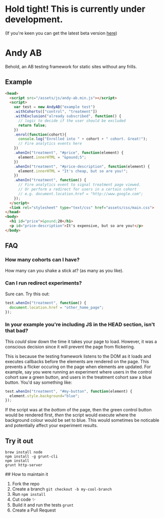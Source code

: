 # Hold tight! This is currently under development.

(If you're keen you can get the latest beta version [here](https://unpkg.com/andy-ab/build/andy-ab.min.js))

# Andy AB

Behold, an AB testing framework for static sites without any frills.

## Example
```html
<head>
  <script src="/assets/js/andy-ab.min.js"></script>
  <script>
    var test = new AndyAB("example test")
    .withCohorts(["control", "treatment"])
    .withExclusion("already subscribed", function() {
      // logic to decide if the user should be excluded
      return false;
    })
    .enrol(function(cohort){
      console.log("Enrolled into " + cohort + " cohort. Great!");
      // Fire analytics events here
    })
    .whenIn("treatment", "#price", function(element) {
      element.innerHTML = "&pound;5";
    })
    .whenIn("treatment", "#price-description", function(element) {
      element.innerHTML = "It's cheap, but so are you!";
    })
    .whenIn("treatment", function() {
      // Fire analytics event to signal treatment page viewed.
      // Or perform a redirect for users in a certain cohort
      // e.g. document.location.href = "http://www.google.com";
    });
  </script>
  <link rel="stylesheet" type="text/css" href="assets/css/main.css">
</head>
<body>
  <h1 id="price">&pound;20</h1>
  <p id="price-description">It's expensive, but so are you!</p>
</body>
```

## FAQ

### How many cohorts can I have?

How many can you shake a stick at? (as many as you like).

### Can I run redirect experiments?

Sure can. Try this out:
```javascript
test.whenIn("treatment", function() {
  document.location.href = "other_home_page";
});
```

### In your example you're including JS in the HEAD section, isn't that bad?

This _could_ slow down the time it takes your page to load. However, it was a conscious
decision since it will prevent the page from flickering.

This is because the testing framework listens to the DOM as it loads and executes
callbacks before the elements are rendered on the page. This prevents a flicker
occuring on the page when elements are updated. For example, say you were running an experiment where users in the control cohort saw a green button, and users in
the treatment cohort saw a blue button. You'd say something like:

```javascript
test.whenIn("treatment", "#my-button", function(element) {
  element.style.background="blue";
});
```

If the script was at the _bottom_ of the page, then the green control button would
be rendered first, _then_ the script would execute where the background colour would
be set to blue. This would sometimes be noticable and potentially affect your experiment
results.

## Try it out
```
brew install node
npm install -g grunt-cli
npm install
grunt http-server
```

## How to maintain it

1. Fork the repo
2. Create a branch `git checkout -b my-cool-branch`
3. Run `npm install`
4. Cut code ✨
5. Build it and run the tests `grunt`
6. Create a Pull Request
